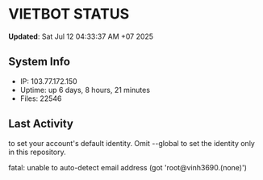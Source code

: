 # VIETBOT STATUS
**Updated**: Sat Jul 12 04:33:37 AM +07 2025

## System Info
- IP: 103.77.172.150
- Uptime: up 6 days, 8 hours, 21 minutes
- Files: 22546

## Last Activity

to set your account's default identity.
Omit --global to set the identity only in this repository.

fatal: unable to auto-detect email address (got 'root@vinh3690.(none)')
